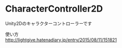 # CharacterController2D
Unity2Dのキャラクターコントローラーです

使い方  
http://lightgive.hatenadiary.jp/entry/2015/08/11/151821
